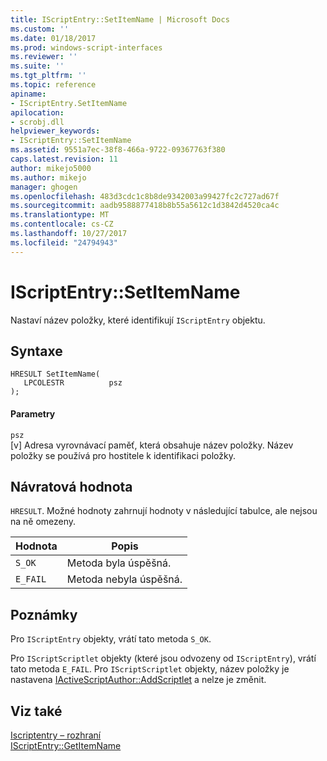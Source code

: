 ```yaml
---
title: IScriptEntry::SetItemName | Microsoft Docs
ms.custom: ''
ms.date: 01/18/2017
ms.prod: windows-script-interfaces
ms.reviewer: ''
ms.suite: ''
ms.tgt_pltfrm: ''
ms.topic: reference
apiname:
- IScriptEntry.SetItemName
apilocation:
- scrobj.dll
helpviewer_keywords:
- IScriptEntry::SetItemName
ms.assetid: 9551a7ec-38f8-466a-9722-09367763f380
caps.latest.revision: 11
author: mikejo5000
ms.author: mikejo
manager: ghogen
ms.openlocfilehash: 483d3cdc1c8b8de9342003a99427fc2c727ad67f
ms.sourcegitcommit: aadb9588877418b8b55a5612c1d3842d4520ca4c
ms.translationtype: MT
ms.contentlocale: cs-CZ
ms.lasthandoff: 10/27/2017
ms.locfileid: "24794943"
---
```

# <a name="iscriptentrysetitemname"></a>IScriptEntry::SetItemName
Nastaví název položky, které identifikují `IScriptEntry` objektu.  
  
## <a name="syntax"></a>Syntaxe  
  
```  
HRESULT SetItemName(  
   LPCOLESTR          psz  
);  
```  
  
#### <a name="parameters"></a>Parametry  
 `psz`  
 [v] Adresa vyrovnávací paměť, která obsahuje název položky. Název položky se používá pro hostitele k identifikaci položky.  
  
## <a name="return-value"></a>Návratová hodnota  
 `HRESULT`. Možné hodnoty zahrnují hodnoty v následující tabulce, ale nejsou na ně omezeny.  
  
|Hodnota|Popis|  
|-----------|-----------------|  
|`S_OK`|Metoda byla úspěšná.|  
|`E_FAIL`|Metoda nebyla úspěšná.|  
  
## <a name="remarks"></a>Poznámky  
 Pro `IScriptEntry` objekty, vrátí tato metoda `S_OK`.  
  
 Pro `IScriptScriptlet` objekty (které jsou odvozeny od `IScriptEntry`), vrátí tato metoda `E_FAIL`. Pro `IScriptScriptlet` objekty, název položky je nastavena [IActiveScriptAuthor::AddScriptlet](../../winscript/reference/iactivescriptauthor-addscriptlet.md) a nelze je změnit.  
  
## <a name="see-also"></a>Viz také  
 [Iscriptentry – rozhraní](../../winscript/reference/iscriptentry-interface.md)   
 [IScriptEntry::GetItemName](../../winscript/reference/iscriptentry-getitemname.md)